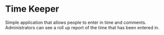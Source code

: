 Time Keeper
============================

Simple application that allows people to enter in time and comments. Administrators can see a roll 
up report of the time that has been entered in.